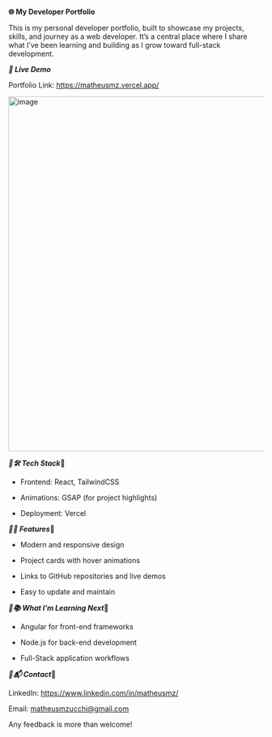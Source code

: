 **🌐 My Developer Portfolio**

This is my personal developer portfolio, built to showcase my projects, skills, and journey as a web developer. It’s a central place where I share what I’ve been learning and building as I grow toward full-stack development.

***🚀 Live Demo***

Portfolio Link: https://matheusmz.vercel.app/

<img width="1899" height="701" alt="image" src="https://github.com/user-attachments/assets/9a86bcaa-d798-4f25-87b6-38b9538f3d0d" />




***🚀🛠️ Tech Stack***🚀

* Frontend: React, TailwindCSS

* Animations: GSAP (for project highlights)

* Deployment: Vercel

***🚀✨ Features***🚀

* Modern and responsive design

* Project cards with hover animations

* Links to GitHub repositories and live demos

* Easy to update and maintain

***🚀📚 What I’m Learning Next***🚀

* Angular for front-end frameworks

* Node.js for back-end development

* Full-Stack application workflows

***🚀📬 Contact***🚀

LinkedIn: https://www.linkedin.com/in/matheusmz/

Email: matheusmzucchi@gmail.com

Any feedback is more than welcome!
